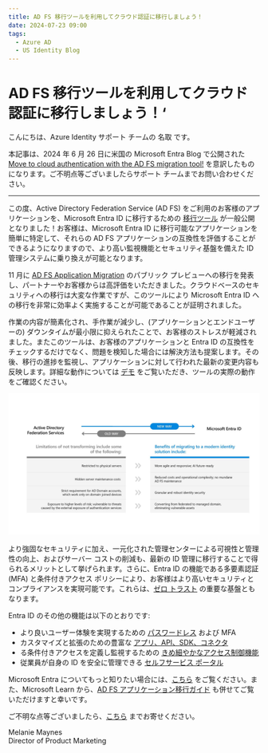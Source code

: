 ```yaml
---
title: AD FS 移行ツールを利用してクラウド認証に移行しましょう！
date: 2024-07-23 09:00
tags:
  - Azure AD
  - US Identity Blog
---
```


# AD FS 移行ツールを利用してクラウド認証に移行しましょう！‘

こんにちは、Azure Identity サポート チームの 名取 です。

本記事は、2024 年 6 月 26 日に米国の Microsoft Entra Blog で公開された [Move to cloud authentication with the AD FS migration tool!](https://techcommunity.microsoft.com/t5/microsoft-entra-blog/move-to-cloud-authentication-with-the-ad-fs-migration-tool/ba-p/4174841) を意訳したものになります。ご不明点等ございましたらサポート チームまでお問い合わせください。

----

この度、Active Directory Federation Service (AD FS) をご利用のお客様のアプリケーションを、Microsoft Entra ID に移行するための [移行ツール](https://setup.cloud.microsoft/entra/migrate-ad-fs-to-microsoft-entra-id) が一般公開となりました！お客様は、Microsoft Entra ID に移行可能なアプリケーションを簡単に特定して、それらの AD  FS アプリケーションの互換性を評価することができるようになりますので、より高い監視機能とセキュリティ基盤を備えた ID 管理システムに乗り換えが可能となります。

11 月に [AD FS Application Migration](https://techcommunity.microsoft.com/t5/security-compliance-and-identity/introducing-ad-fs-application-migration-your-path-to-simplicity/ba-p/3980232) のパブリック プレビューへの移行を発表し、パートナーやお客様からは高評価をいただきました。クラウドベースのセキュリティへの移行は大変な作業ですが、このツールにより Microsoft Entra ID への移行を非常に効率よく実施することが可能であることが証明されました。

作業の内容が簡素化され、手作業が減少し、(アプリケーションとエンドユーザーの) ダウンタイムが最小限に抑えられたことで、お客様のストレスが軽減されました。またこのツールは、お客様のアプリケーションと Entra ID の互換性をチェックするだけでなく、問題を検知した場合には解決方法も提案します。その後、移行の進捗を監視し、アプリケーションに対して行われた最新の変更内容も反映します。詳細な動作については [デモ](https://www.youtube.com/watch?v=qJYmEOK6UJo) をご覧いただき、ツールの実際の動作をご確認ください。

![AD FS から、より柔軟で即応性のあるクラウドネイティブ ソリューションに移行することで、これまでの古い ID 管理固有の制限を克服できます。](./move-to-cloud-authentication-with-the-ad-fs-migration-tool!/1.jpg)

より強固なセキュリティに加え、一元化された管理センターによる可視性と管理性の向上、およびサーバー コストの削減も、最新の ID 管理に移行することで得られるメリットとして挙げられます。さらに、Entra ID の機能である多要素認証 (MFA) と条件付きアクセス ポリシーにより、お客様はより高いセキュリティとコンプライアンスを実現可能です。これらは、[ゼロ トラスト](https://www.microsoft.com/ja-jp/security/business/zero-trust) の重要な基盤ともなります。

Entra ID のその他の機能は以下のとおりです:

- より良いユーザー体験を実現するための [パスワードレス](https://www.microsoft.com/ja-jp/security/business/solutions/passwordless-authentication) および MFA
- カスタマイズと拡張のための豊富な [アプリ、API、SDK、コネクタ](https://www.microsoft.com/ja-jp/security/business/identity-access/microsoft-entra-integrated-apps)
- る条件付きアクセスを定義し監視するための [きめ細やかなアクセス制御機能](https://www.microsoft.com/ja-jp/security/business/identity-access/microsoft-entra-conditional-access)
- 従業員が自身の ID を安全に管理できる [セルフサービス ポータル](https://www.microsoft.com/en-us/security/business/identity-access/microsoft-entra-user-self-service-portals)

Microsoft Entra についてもっと知りたい場合には、[こちら](https://www.microsoft.com/ja-jp/security/business/microsoft-entra) をご覧ください。また、Microsoft Learn から、[AD FS アプリケーション移行ガイド](https://learn.microsoft.com/ja-jp/entra/identity/enterprise-apps/migrate-ad-fs-application-howto) も併せてご覧いただけますと幸いです。

ご不明な点等ございましたら、[こちら](https://feedback.azure.com/d365community/forum/22920db1-ad25-ec11-b6e6-000d3a4f0789) までお寄せください。

Melanie Maynes  
Director of Product Marketing
